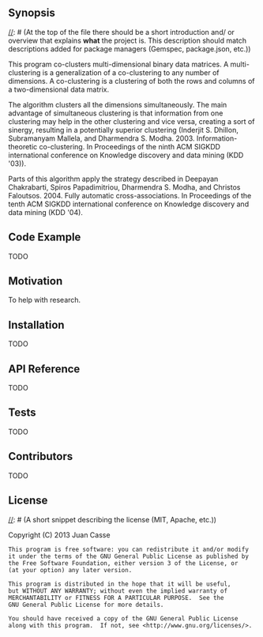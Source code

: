 ## Synopsis

[//]: # (At the top of the file there should be a short introduction and/ or overview that explains **what** the project is. This description should match descriptions added for package managers (Gemspec, package.json, etc.))

This program co-clusters multi-dimensional binary data matrices.
A multi-clustering is a generalization of a co-clustering to any number of
dimensions.
A co-clustering is a clustering of both the rows and columns of a
two-dimensional data matrix.

The algorithm clusters all the dimensions simultaneously.
The main advantage of simultaneous clustering is that information from one
clustering may help in the other clustering and vice versa, creating a sort of
sinergy, resulting in a potentially superior clustering (Inderjit S. Dhillon, Subramanyam Mallela, and Dharmendra S. Modha. 2003. Information-theoretic co-clustering. In Proceedings of the ninth ACM SIGKDD international conference on Knowledge discovery and data mining (KDD '03)).

Parts of this algorithm apply the strategy described in Deepayan Chakrabarti, Spiros Papadimitriou, Dharmendra S. Modha, and Christos Faloutsos. 2004. Fully automatic cross-associations. In Proceedings of the tenth ACM SIGKDD international conference on Knowledge discovery and data mining (KDD '04).

## Code Example

[//]: # (Show what the library does as concisely as possible, developers should be able to figure out **how** your project solves their problem by looking at the code example. Make sure the API you are showing off is obvious, and that your code is short and concise.)

TODO

## Motivation

[//]: # (A short description of the motivation behind the creation and maintenance of the project. This should explain **why** the project exists.)

To help with research.

## Installation

[//]: # (Provide code examples and explanations of how to get the project.)

TODO

## API Reference

[//]: # (Depending on the size of the project, if it is small and simple enough the reference docs can be added to the README. For medium size to larger projects it is important to at least provide a link to where the API reference docs live.)

TODO

## Tests

[//]: # (Describe and show how to run the tests with code examples.)

TODO

## Contributors

[//]: # (Let people know how they can dive into the project, include important links to things like issue trackers, irc, twitter accounts if applicable.)

TODO

## License

[//]: # (A short snippet describing the license (MIT, Apache, etc.))

[//]: # (http://choosealicense.com/)

Copyright (C) 2013 Juan Casse

    This program is free software: you can redistribute it and/or modify
    it under the terms of the GNU General Public License as published by
    the Free Software Foundation, either version 3 of the License, or
    (at your option) any later version.

    This program is distributed in the hope that it will be useful,
    but WITHOUT ANY WARRANTY; without even the implied warranty of
    MERCHANTABILITY or FITNESS FOR A PARTICULAR PURPOSE.  See the
    GNU General Public License for more details.

    You should have received a copy of the GNU General Public License
    along with this program.  If not, see <http://www.gnu.org/licenses/>.

